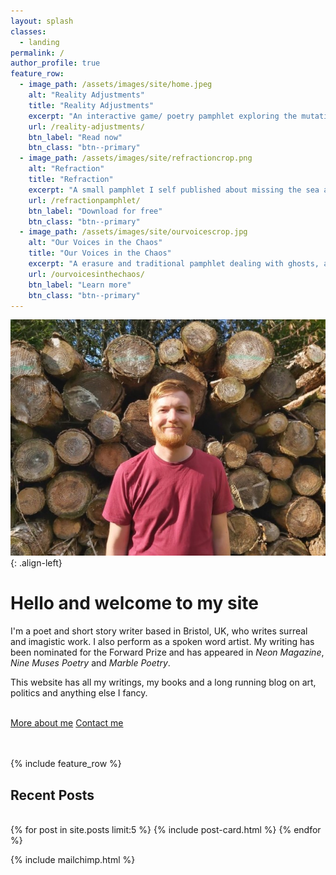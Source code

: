 ```yaml
---
layout: splash
classes:
  - landing
permalink: /
author_profile: true
feature_row:
  - image_path: /assets/images/site/home.jpeg
    alt: "Reality Adjustments"
    title: "Reality Adjustments"
    excerpt: "An interactive game/ poetry pamphlet exploring the mutating streets of a strange city."
    url: /reality-adjustments/
    btn_label: "Read now"
    btn_class: "btn--primary"
  - image_path: /assets/images/site/refractioncrop.png
    alt: "Refraction"
    title: "Refraction"
    excerpt: "A small pamphlet I self published about missing the sea and trying to find peace in chaotic times"
    url: /refractionpamphlet/
    btn_label: "Download for free"
    btn_class: "btn--primary"
  - image_path: /assets/images/site/ourvoicescrop.jpg
    alt: "Our Voices in the Chaos"
    title: "Our Voices in the Chaos"
    excerpt: "A erasure and traditional pamphlet dealing with ghosts, apocalypses and anxiety."
    url: /ourvoicesinthechaos/
    btn_label: "Learn more"
    btn_class: "btn--primary"
---
```

![image-left](/assets/images/site/headshotsmall.jpg){: .align-left}

# Hello and welcome to my site
I'm a poet and short story writer based in Bristol, UK, who writes surreal and imagistic work. I also perform as a spoken word artist. My writing has been nominated for the Forward Prize and has appeared in <em>Neon Magazine</em>, <em>Nine Muses Poetry</em> and <em>Marble Poetry</em>.

This website has all my writings, my books and a long running blog on art, politics and anything else I fancy.
<br>
<br>

<a href="/about/" class="btn btn--primary">More about me</a> <a href="mailto:contact@davidralphlewis.co.uk" class="btn btn--primary">Contact me</a>
<br>
<br>
<br>

{% include feature_row %}

<h2>Recent Posts</h2>
<br>
{% for post in site.posts limit:5 %}
{% include post-card.html %}
{% endfor %}

{% include mailchimp.html %}
